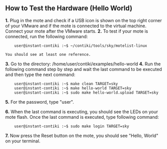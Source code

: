 How to Test the Hardware (Hello World)
-

**1.** Plug in the mote and check if a USB icon is shown on the top right corner of your VMware and if the mote is connected to the virtual machine. Connect your mote after the VMware starts.
**2.** To test if your mote is connected, run the following command:
		
		user@instant-contiki :~$ ~/contiki/tools/sky/motelist-linux

	You should see at least one reference.

**3.** Go to the directory: /home/user/contiki/examples/hello-world
**4.** Run the following command step by step and wait the last command to be executed and then type the next command:

		user@instant-contiki :~$ make clean TARGET=sky
		user@instant-contiki :~$ make hello-world TARGET=sky
		user@instant-contiki :~$ sudo make hello-world.upload TARGET=sky
**5.** For the password, type "user". 

**6.** When the last command is executing, you should see the LEDs on your mote flash. Once the last command is executed, type following command:
			
		user@instant-contiki :~$ sudo make login TARGET=sky

**7.** Now press the Reset button on the mote, you should see "Hello, World" on your terminal. 
